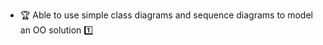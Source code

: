 * <span id="outcome-conceptualisingSolution-basics-one">:trophy: Able to use simple class diagrams and sequence diagrams to model an OO solution :one:</span>
